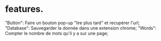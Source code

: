 # features.
"Button": Faire un bouton pop-up "lire plus tard" et recupérer l'url; 
"Database": Sauvegarder la donnée dans une extension chrome;
"Words": Compter le nombre de mots qu'il y a sur une page;


